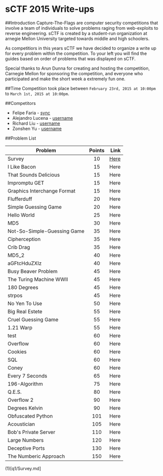 sCTF 2015 Write-ups
=======

##Introduction
Capture-The-Flags are computer security competitions that involve a team of individuals to solve problems raging from web-exploits to reverse engineering. sCTF is created by a student-run organization at arnegie Mellon University targeted towards middle and high schoolers.

As competitiors in this years sCTF we have decided to organize a write up for every problem within the competition. To your left you will find the guides based on order of problems that was displayed on sCTF.

Special thanks to Arun Dunna for creating and hosting the competition, Carnegie Mellon for sponsoring the competition, and everyone who participated and make the short week a extremely fun one.

##Time
Competition took place between ```February 23rd, 2015 at 10:00pm``` to ```March 1st, 2015 at 10:00pm```.

##Competitors

* Felipe Faria - [sync](https://github.com/Synchronizing)
* Alejandro Lucena - [username](https://github.com/username)
* Richard Liu - [username](https://github.com/username)
* Zonshen Yu - [username](https://github.com/username)

##Problem List

| Problem                        | Points        | Link |
|--------------------------------|:-------------:| -----:|
| Survey                         | 10            | [Here](1) |
| I Like Bacon                   | 15            | Here |
| That Sounds Delicious          | 15            | Here |
| Impromptu GET                  | 15            | Here |
| Graphics Interchange Format    | 15            | Here |
| Flufferduff                    | 20            | Here |
| Simple Guessing Game           | 20            | Here |
| Hello World                    | 25            | Here |
| MD5                            | 30            | Here |
| Not-So-Simple-Guessing Game    | 35            | Here |
| Cipherception                  | 35            | Here |
| Crib Drag                      | 35            | Here |
| MD5_2                          | 40            | Here |
| aGFtcHduZXIz                   | 40            | Here |
| Busy Beaver Problem            | 45            | Here |
| The Turing Machine WWII        | 45            | Here |
| 180 Degrees                    | 45            | Here |
| strpos                         | 45            | Here |
| No Yen To Use                  | 50            | Here |
| Big Real Estete                | 55            | Here |
| Cruel Guessing Game            | 55            | Here |
| 1.21 Warp                      | 55            | Here |
| test                           | 60            | Here |
| Overflow                       | 60            | Here |
| Cookies                        | 60            | Here |
| SQL                            | 60            | Here |
| Coney                          | 60            | Here |
| Every 7 Seconds                | 65            | Here |
| 196-Algorithm                  | 75            | Here |
| Q.E.S.                         | 80            | Here |
| Overflow 2                     | 90            | Here |
| Degrees Kelvin                 | 90            | Here |
| Obfuscated Python              | 101           | Here |
| Acoustician                    | 105           | Here |
| Bob's Private Server           | 110           | Here |
| Large Numbers                  | 120           | Here |
| Deceptive Ports                | 130           | Here |
| The Numberic Approach          | 150           | Here |

(1)[q1/Survey.md]

